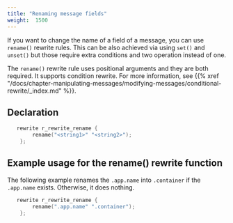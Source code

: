 ```yaml
---
title: "Renaming message fields"
weight:  1500
---
```

<!-- DISCLAIMER: This file is based on the syslog-ng Open Source Edition documentation https://github.com/balabit/syslog-ng-ose-guides/commit/2f4a52ee61d1ea9ad27cb4f3168b95408fddfdf2 and is used under the terms of The syslog-ng Open Source Edition Documentation License. The file has been modified by Axoflow. -->

If you want to change the name of a field of a message, you can use `rename()` rewrite rules. This can be also achieved via using `set()` and `unset()` but those require extra conditions and two operation instead of one.

The `rename()` rewrite rule uses positional arguments and they are both required. It supports condition rewrite. For more information, see {{% xref "/docs/chapter-manipulating-messages/modifying-messages/conditional-rewrite/_index.md" %}}.


## Declaration

```c
   rewrite r_rewrite_rename {
        rename("<string1>" "<string2>");
    };
```



## Example usage for the rename() rewrite function

The following example renames the `.app.name` into `.container` if the `.app.name` exists. Otherwise, it does nothing.

```c
   rewrite r_rewrite_rename {
        rename(".app.name" ".container");
    };
```

